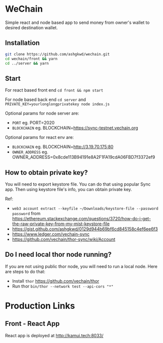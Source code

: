 # WeChain

Simple react and node based app to send money from owner's wallet to desired destination wallet.

## Installation

```sh
git clone https://github.com/ashgkwd/wechain.git
cd wechain/front && yarn
cd ../server && yarn
```

## Start

For react based front end `cd front && npm start`

For node based back end `cd server` and
`PRIVATE_KEY=yourlonglongprivatekey node index.js`

Optional params for node server are:

- `PORT` eg. PORT=2020
- `BLOCKCHAIN` eg. BLOCKCHAIN=https://sync-testnet.vechain.org

Optional params for react env are:

- `BLOCKCHAIN` eg. BLOCKCHAIN=http://3.19.70.175:80
- `OWNER_ADDRESS` eg. OWNER_ADDRESS=0x8cde113B94191e8A2F1FA19cdA06FBD7f3372ef9

## How to obtain private key?

You will need to export keystore file. You can do that using popular Sync app. Then using keystore file's info, you can obtain private key.

Ref:

- `web3 account extract --keyfile ~/Downloads/keystore-file --password password` from https://ethereum.stackexchange.com/questions/3720/how-do-i-get-the-raw-private-key-from-my-mist-keystore-file
- https://gist.github.com/ashgkwd/0129d944b69bf6cd845158c4ef6ee6f3
- https://www.ledger.com/vechain-sync
- https://github.com/vechain/thor-sync/wiki/Account

## Do I need local thor node running?

If you are not using public thor node, you will need to run a local node. Here are steps to do that:

- Install `thor` https://github.com/vechain/thor
- Run thor `bin/thor --network test --api-cors "*"`

# Production Links

## Front - React App

React app is deployed at http://kamui.tech:8033/

